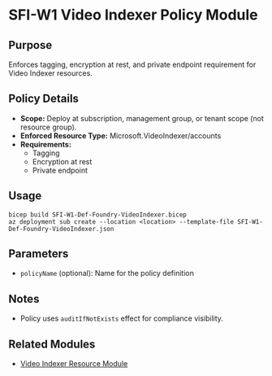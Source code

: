 # SFI-W1 Video Indexer Policy Module

## Purpose
Enforces tagging, encryption at rest, and private endpoint requirement for Video Indexer resources.

## Policy Details
- **Scope:** Deploy at subscription, management group, or tenant scope (not resource group).
- **Enforced Resource Type:** Microsoft.VideoIndexer/accounts
- **Requirements:**
  - Tagging
  - Encryption at rest
  - Private endpoint

## Usage
```
bicep build SFI-W1-Def-Foundry-VideoIndexer.bicep
az deployment sub create --location <location> --template-file SFI-W1-Def-Foundry-VideoIndexer.json
```

## Parameters
- `policyName` (optional): Name for the policy definition

## Notes
- Policy uses `auditIfNotExists` effect for compliance visibility.

## Related Modules
- [Video Indexer Resource Module](../resources/videoIndexer.bicep)
